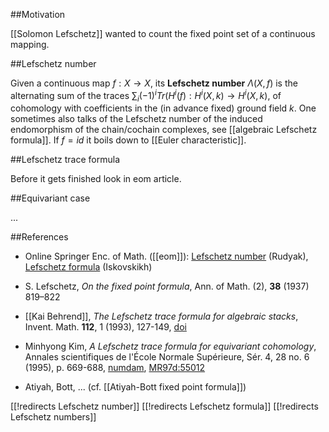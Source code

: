 ##Motivation

[[Solomon Lefschetz]] wanted to count the fixed point set of a continuous mapping. 

##Lefschetz number

Given a continuous map $f:X\to X$, its **Lefschetz number** $\Lambda(X,f)$ is the alternating sum of the traces $\sum_i (-1)^i Tr (H^i(f):H^i(X,k)\to H^i(X,k)$, of cohomology with coefficients in the (in advance fixed) ground field $k$. One sometimes also talks of the Lefschetz number of the induced endomorphism of the chain/cochain complexes, see [[algebraic Lefschetz formula]]. If $f = id$ it boils down to [[Euler characteristic]]. 

##Lefschetz trace formula

Before it gets finished look in eom article. 

##Equivariant case

...



##References

* Online Springer Enc. of Math. ([[eom]]): [Lefschetz number](http://eom.springer.de/l/l057990.htm) (Rudyak), [Lefschetz formula](http://eom.springer.de/L/l057980.htm) (Iskovskikh)

* S. Lefschetz, _On the fixed point formula_, Ann. of Math. (2), **38**  (1937) 819&#8211;822

* [[Kai Behrend]], _The Lefschetz trace formula for algebraic stacks_, 	Invent. Math. **112**, 1 (1993), 127-149, [doi](http://dx.doi.org/10.1007/BF01232427)

* Minhyong Kim, _A Lefschetz trace formula for equivariant cohomology_, Annales scientifiques de l'&#201;cole Normale Sup&#233;rieure, S&#233;r. 4, 28 no. 6 (1995), p. 669-688, [numdam](http://www.numdam.org/item?id=ASENS_1995_4_28_6_669_0), [MR97d:55012](http://www.ams.org/mathscinet-getitem?mr=97d:55012)

* Atiyah, Bott, ... (cf. [[Atiyah-Bott fixed point formula]])

[[!redirects Lefschetz number]]
[[!redirects Lefschetz formula]]
[[!redirects Lefschetz numbers]]

